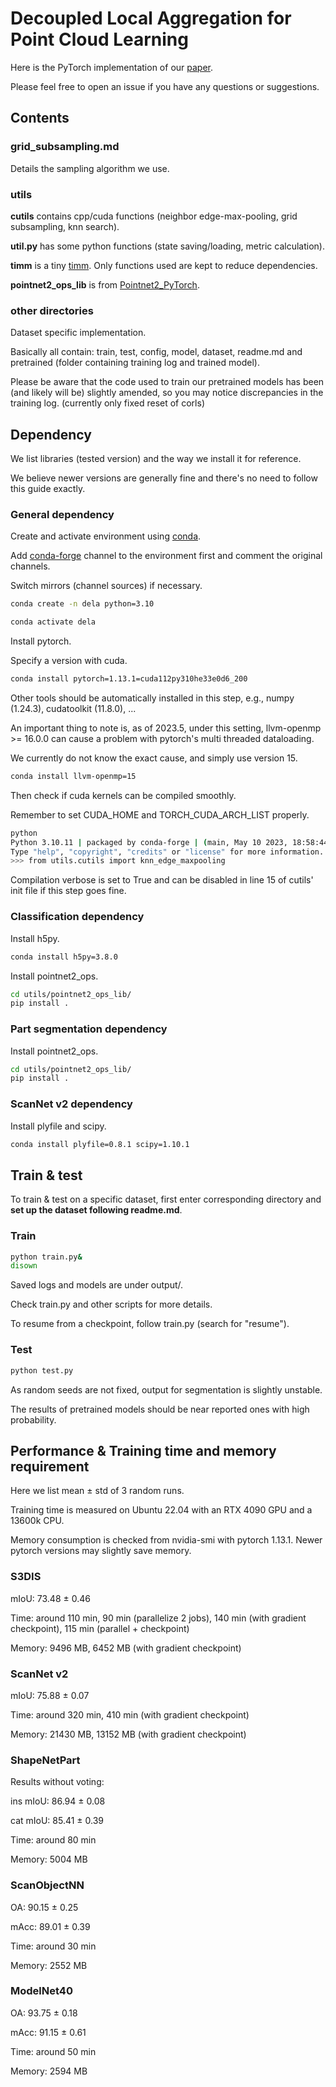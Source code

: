 # Decoupled Local Aggregation for Point Cloud Learning



Here is the PyTorch implementation of our [paper](https://arxiv.org/abs/2308.16532).

Please feel free to open an issue if you have any questions or suggestions.



## Contents

### grid_subsampling.md 

Details the sampling algorithm we use.

### utils 

**cutils** contains cpp/cuda functions (neighbor edge-max-pooling, grid subsampling, knn search).

**util.py** has some python functions (state saving/loading, metric calculation).

**timm** is a tiny [timm](https://github.com/rwightman/pytorch-image-models). Only functions used are kept to reduce dependencies.

**pointnet2_ops_lib** is from [Pointnet2_PyTorch](https://github.com/erikwijmans/Pointnet2_PyTorch).

### other directories

Dataset specific implementation.

Basically all contain: train, test, config, model, dataset, readme.md and pretrained (folder containing training log and trained model).

Please be aware that the code used to train our pretrained models has been (and likely will be) slightly amended, so you may notice discrepancies in the training log. (currently only fixed reset of corls)



## Dependency

We list libraries (tested version) and the way we install it for reference.

We believe newer versions are generally fine and there's no need to follow this guide exactly.

### General dependency

Create and activate environment using [conda](https://docs.conda.io/projects/conda/en/latest/user-guide/install/).

Add [conda-forge](https://conda-forge.org/index.html) channel to the environment first and comment the original channels.

Switch mirrors (channel sources) if necessary. 

```bash
conda create -n dela python=3.10

conda activate dela
```

Install pytorch.

Specify a version with cuda.

```bash
conda install pytorch=1.13.1=cuda112py310he33e0d6_200
```

Other tools should be automatically installed in this step, e.g., numpy (1.24.3), cudatoolkit (11.8.0), ...

An important thing to note is, as of 2023.5, under this setting, llvm-openmp >= 16.0.0 can cause a problem with pytorch's multi threaded dataloading.

We currently do not know the exact cause, and simply use version 15.

```bash
conda install llvm-openmp=15
```

Then check if cuda kernels can be compiled smoothly.

Remember to set CUDA_HOME and TORCH_CUDA_ARCH_LIST properly.

```bash
python
Python 3.10.11 | packaged by conda-forge | (main, May 10 2023, 18:58:44) [GCC 11.3.0] on linux
Type "help", "copyright", "credits" or "license" for more information.
>>> from utils.cutils import knn_edge_maxpooling
```

Compilation verbose is set to True and can be disabled in line 15 of cutils' init file if this step goes fine.

### Classification dependency

Install h5py.

```bash
conda install h5py=3.8.0
```

Install pointnet2_ops.

```bash
cd utils/pointnet2_ops_lib/
pip install .
```

### Part segmentation dependency

Install pointnet2_ops.

```bash
cd utils/pointnet2_ops_lib/
pip install .
```

### ScanNet v2 dependency

Install plyfile and scipy.

```bash
conda install plyfile=0.8.1 scipy=1.10.1
```



## Train & test

To train & test on a specific dataset, first enter corresponding directory and **set up the dataset following readme.md**.

### Train

```bash
python train.py& 
disown
```

Saved logs and models are under output/.

Check train.py and other scripts for more details. 

To resume from a checkpoint, follow train.py (search for "resume").

### Test

```bash
python test.py
```

As random seeds are not fixed, output for segmentation is slightly unstable.

The results of pretrained models should be near reported ones with high probability.



## Performance & Training time and memory requirement

Here we list mean $\pm$ std of 3 random runs.

Training time is measured on Ubuntu 22.04 with an RTX 4090 GPU and a 13600k CPU.

Memory consumption is checked from nvidia-smi with pytorch 1.13.1. Newer pytorch versions may slightly save memory.

### S3DIS

mIoU:       73.48 $\pm$ 0.46

Time:       around 110 min, 90 min (parallelize 2 jobs), 140 min (with gradient checkpoint), 115 min (parallel + checkpoint)

Memory:     9496 MB, 6452 MB (with gradient checkpoint)

### ScanNet v2

mIoU:       75.88 $\pm$ 0.07

Time:       around 320 min, 410 min (with gradient checkpoint)

Memory:     21430 MB, 13152 MB (with gradient checkpoint)

### ShapeNetPart

Results without voting:

ins mIoU:   86.94 $\pm$ 0.08

cat mIoU:   85.41 $\pm$ 0.39

Time:       around 80 min

Memory:     5004 MB

### ScanObjectNN

OA:         90.15 $\pm$ 0.25

mAcc:       89.01 $\pm$ 0.39

Time:       around 30 min

Memory:     2552 MB

### ModelNet40

OA:         93.75 $\pm$ 0.18

mAcc:       91.15 $\pm$ 0.61

Time:       around 50 min

Memory:     2594 MB
